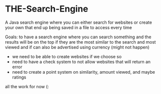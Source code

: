 # THE-Search-Engine
A Java search engine where you can either search for websites or create your own that end up being saved in a file to access every time

Goals: to have a search engine where you can search something and the results will be on the top if they are the most similar to the search and most viewed and if can also be advertised using currency (might not happen)

- we need to be able to create websites if we choose so
- need to have a check system to not allow websites that will return an error
- need to create a point system on similarity, amount viewed, and maybe ratings

all the work for now (:
